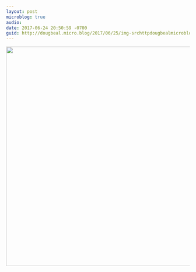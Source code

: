 ```yaml
---
layout: post
microblog: true
audio: 
date: 2017-06-24 20:50:59 -0700
guid: http://dougbeal.micro.blog/2017/06/25/img-srchttpdougbealmicrobloguploadsffefejpg-width.html
---
```

<img src="http://dougbeal.micro.blog/uploads/2017/f36f94efe7.jpg" width="600" height="600" style="height: auto" />
